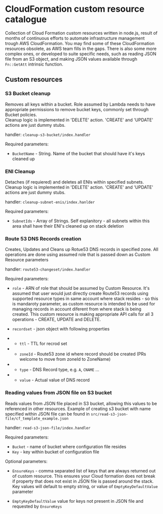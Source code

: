 # CloudFormation custom resource catalogue

Collection of Cloud Formation custom resources written in node.js, result
of months of continuous efforts to automate infrastructure management trough
AWS CloudFormation. You may find some of these CloudFormation resources obsolete,
as AWS team fills in the gaps. There is also some more complex ones, or developed
to suite specific needs, such as reading JSON file from an S3 object, and making
JSON values available through `Fn::GetAtt` intrinsic function.

## Custom resources

### S3 Bucket cleanup

Removes all keys within a bucket. Role assumed by Lambda needs to have appropriate
permissions to remove bucket keys, commonly set through Bucket policies.  
Cleanup logic is implemented in 'DELETE' action. 'CREATE' and 'UPDATE'
actions are just dummy stubs.

handler: `cleanup-s3-bucket/index.handler`

Required parameters:
- `BucketName` - String. Name of the bucket that should have it's keys cleaned up




### ENI Cleanup

Detaches (if requiered) and deletes all ENIs within specified subnets.
Cleanup logic is implemented in 'DELETE' action. 'CREATE' and 'UPDATE'
actions are just dummy stubs.

handler: `cleanup-subnet-enis/index.hanlder`

Required parameters:
- `SubnetIds` - Array of Strings. Self explanitory - all subnets within this area
shall have their ENI's cleaned up on stack deletion


### Route 53 DNS Records creation

Creates, Updates and Cleans up Rotue53 DNS records in specified zone. All
operations are done using assumed role that is passed down as Custom Resource
parameters

handler: `route53-changeset/index.handler`

Required parameters:
- `role` - ARN of role that should be assumed by Custom Resource. It's assumed
that user would just directly create Route53 records using supported resource
types in same account where stack resides - so this is mandaroty parameter, as
custom resource is intended to be used for managing records in account diferent
from where stack is being created. This custom resource is making appropriate API calls
for all 3 operations - CREATE, UPDATE and DELETE.

- `recordset` - json object with following properties
- - `ttl` - TTL for recrod set
- - `zoneId` - Route53 zone id where record should be created (PRs welcome to move from zoneId to ZoneName)
- - `type` - DNS Record type, e.g. `A`, `CNAME` ...
- - `value` - Actual value of DNS record


### Reading values from JSON file on S3 bucket

Reads values from JSON file placed in S3 bucket, allowing this values to be referenced in other resources.
Example of creating s3 bucket with name specified within JSON file can be found in `src/read-s3-json-file/cf_template_example.json`

handler: `read-s3-json-file/index.handler`

Required parameters:
- `Bucket` - name of bucket where configuration file resides
- `Key` - key within bucket of configuration file

Optional parameters:
- `EnsureKeys` - comma separated list of keys that are always returned out of custom resource. This ensures your
   Cloud formation does not break if property that does not exist in JSON file is passed around the stack. Key values
   will default to empty string, or value of `EmptyKeyDefaultValue` parameter

- `EmptyKeyDefaultValue` value for keys not present in JSON file and requested by `EnsureKeys`
